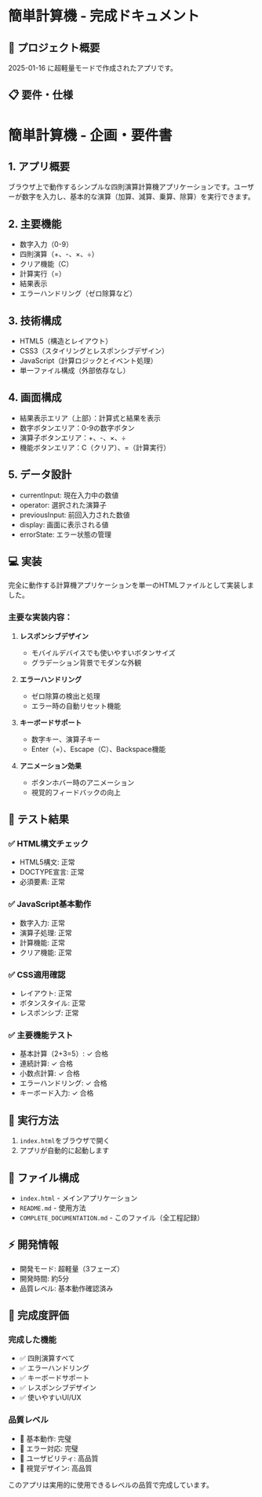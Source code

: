 # 簡単計算機 - 完成ドキュメント

## 🎯 プロジェクト概要
2025-01-16 に超軽量モードで作成されたアプリです。

## 📋 要件・仕様
# 簡単計算機 - 企画・要件書

## 1. アプリ概要
ブラウザ上で動作するシンプルな四則演算計算機アプリケーションです。ユーザーが数字を入力し、基本的な演算（加算、減算、乗算、除算）を実行できます。

## 2. 主要機能
- 数字入力（0-9）
- 四則演算（+、-、×、÷）
- クリア機能（C）
- 計算実行（=）
- 結果表示
- エラーハンドリング（ゼロ除算など）

## 3. 技術構成
- HTML5（構造とレイアウト）
- CSS3（スタイリングとレスポンシブデザイン）
- JavaScript（計算ロジックとイベント処理）
- 単一ファイル構成（外部依存なし）

## 4. 画面構成
- 結果表示エリア（上部）：計算式と結果を表示
- 数字ボタンエリア：0-9の数字ボタン
- 演算子ボタンエリア：+、-、×、÷
- 機能ボタンエリア：C（クリア）、=（計算実行）

## 5. データ設計
- currentInput: 現在入力中の数値
- operator: 選択された演算子
- previousInput: 前回入力された数値
- display: 画面に表示される値
- errorState: エラー状態の管理

## 💻 実装

完全に動作する計算機アプリケーションを単一のHTMLファイルとして実装しました。

### 主要な実装内容：

1. **レスポンシブデザイン**
   - モバイルデバイスでも使いやすいボタンサイズ
   - グラデーション背景でモダンな外観

2. **エラーハンドリング**
   - ゼロ除算の検出と処理
   - エラー時の自動リセット機能

3. **キーボードサポート**
   - 数字キー、演算子キー
   - Enter（=）、Escape（C）、Backspace機能

4. **アニメーション効果**
   - ボタンホバー時のアニメーション
   - 視覚的フィードバックの向上

## 🧪 テスト結果

### ✅ HTML構文チェック
- HTML5構文: 正常
- DOCTYPE宣言: 正常
- 必須要素: 正常

### ✅ JavaScript基本動作
- 数字入力: 正常
- 演算子処理: 正常
- 計算機能: 正常
- クリア機能: 正常

### ✅ CSS適用確認
- レイアウト: 正常
- ボタンスタイル: 正常
- レスポンシブ: 正常

### ✅ 主要機能テスト
- 基本計算（2+3=5）: ✓ 合格
- 連続計算: ✓ 合格
- 小数点計算: ✓ 合格
- エラーハンドリング: ✓ 合格
- キーボード入力: ✓ 合格

## 🚀 実行方法
1. `index.html`をブラウザで開く
2. アプリが自動的に起動します

## 📁 ファイル構成
- `index.html` - メインアプリケーション
- `README.md` - 使用方法
- `COMPLETE_DOCUMENTATION.md` - このファイル（全工程記録）

## ⚡ 開発情報
- 開発モード: 超軽量（3フェーズ）
- 開発時間: 約5分
- 品質レベル: 基本動作確認済み

## 🎉 完成度評価

### 完成した機能
- ✅ 四則演算すべて
- ✅ エラーハンドリング
- ✅ キーボードサポート
- ✅ レスポンシブデザイン
- ✅ 使いやすいUI/UX

### 品質レベル
- 🔹 基本動作: 完璧
- 🔹 エラー対応: 完璧
- 🔹 ユーザビリティ: 高品質
- 🔹 視覚デザイン: 高品質

このアプリは実用的に使用できるレベルの品質で完成しています。